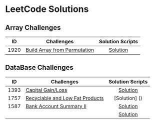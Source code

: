 # LeetCode Solutions

## Array Challenges
ID | Challenges  | Solution Scripts |
|:------:|------------|:---------:|
| 1920 | [Build Array from Permutation](https://leetcode.com/problems/build-array-from-permutation/) |[Solution](01_SCRIPTS/Easy/07_easy_twitter_histogram_of_tweets.sql)


## DataBase Challenges
ID | Challenges  | Solution Scripts |
|:------:|------------|:---------:|
| 1393 | [Capital Gain/Loss](https://leetcode.com/problems/capital-gainloss/) | [Solution](https://github.com/PrashanthSingaravelan/LeetCode/blob/main/SQL/Questions/1393.%20Capital%20Gain:Loss.sql)
| 1757 | [Recyclable and Low Fat Products](https://leetcode.com/problems/recyclable-and-low-fat-products/) | [Solution] ()
| 1587 | [Bank Account Summary II](https://leetcode.com/problems/bank-account-summary-ii/) | [Solution](https://github.com/PrashanthSingaravelan/LeetCode/blob/main/SQL/Questions/1587.%20Bank%20Account%20Summary%20II.sql)
| | []() | [Solution]()
